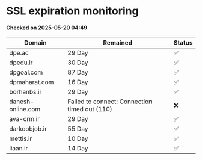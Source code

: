 # SSL expiration monitoring

**Checked on 2025-05-20 04:49**

| Domain | Remained | Status       |
|--------|----------|--------------|
| dpe.ac     | 29 Day   | ✅ |
| dpedu.ir     | 30 Day   | ✅ |
| dpgoal.com     | 87 Day   | ✅ |
| dpmaharat.com     | 16 Day   | ✅ |
| borhanbs.ir     | 29 Day   | ✅ |
| danesh-online.com     | Failed to connect: Connection timed out (110)       | ❌ |
| ava-crm.ir     | 29 Day   | ✅ |
| darkoobjob.ir     | 55 Day   | ✅ |
| mettis.ir     | 10 Day   | ✅ |
| liaan.ir     | 14 Day   | ✅ |
